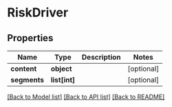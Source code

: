 # RiskDriver

## Properties
Name | Type | Description | Notes
------------ | ------------- | ------------- | -------------
**content** | **object** |  | [optional] 
**segments** | **list[int]** |  | [optional] 

[[Back to Model list]](../README.md#documentation-for-models) [[Back to API list]](../README.md#documentation-for-api-endpoints) [[Back to README]](../README.md)


